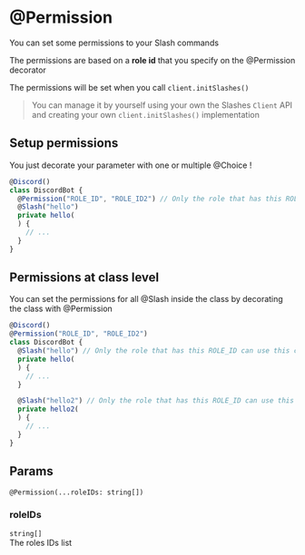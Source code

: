 # @Permission
You can set some permissions to your Slash commands

The permissions are based on a **role id** that you specify on the @Permission decorator

The permissions will be set when you call `client.initSlashes()`

> You can manage it by yourself using your own the Slashes `Client` API and creating your own `client.initSlashes()` implementation

## Setup permissions
You just decorate your parameter with one or multiple @Choice ! 

```ts
@Discord()
class DiscordBot {
  @Permission("ROLE_ID", "ROLE_ID2") // Only the role that has this ROLE_ID can use this command
  @Slash("hello")
  private hello(
  ) {
    // ...
  }
}
```

## Permissions at class level
You can set the permissions for all @Slash inside the class by decorating the class with @Permission
```ts
@Discord()
@Permission("ROLE_ID", "ROLE_ID2")
class DiscordBot {
  @Slash("hello") // Only the role that has this ROLE_ID can use this command
  private hello(
  ) {
    // ...
  }

  @Slash("hello2") // Only the role that has this ROLE_ID can use this command
  private hello2(
  ) {
    // ...
  }
}
```

## Params
`@Permission(...roleIDs: string[])`

### roleIDs
`string[]`  
The roles IDs list

